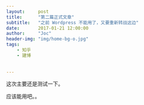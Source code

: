 ```yaml
---
layout:     post
title:      "第二篇正式文章"
subtitle:   "之前 Wordpress 不能用了，又要重新转战这边"
date:       2017-01-21 12:00:00
author:     "Joc"
header-img: "img/home-bg-o.jpg"
tags:
    - 知乎
    - 建博
   
    
---
```




这次主要还是测试一下。
 
应该能用吧。。